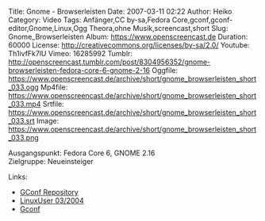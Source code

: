 Title: Gnome - Browserleisten
Date: 2007-03-11 02:22
Author: Heiko
Category: Video
Tags: Anfänger,CC by-sa,Fedora Core,gconf,gconf-editor,Gnome,Linux,Ogg Theora,ohne Musik,screencast,short
Slug: Gnome_Browserleisten
Album: https://www.openscreencast.de
Duration: 60000
License: http://creativecommons.org/licenses/by-sa/2.0/
Youtube: Th1ivfFk7lU
Vimeo: 16285992
Tumblr: http://openscreencast.tumblr.com/post/8304956352/gnome-browserleisten-fedora-core-6-gnome-2-16
Oggfile: https://www.openscreencast.de/archive/short/gnome_browserleisten_short_033.ogg
Mp4file: https://www.openscreencast.de/archive/short/gnome_browserleisten_short_033.mp4
Srtfile: https://www.openscreencast.de/archive/short/gnome_browserleisten_short_033.srt
Image: https://www.openscreencast.de/archive/short/gnome_browserleisten_short_033.png

Ausgangspunkt: Fedora Core 6, GNOME 2.16  
Zielgruppe: Neueinsteiger  

Links:

  * [GConf Repository](http://www.gnome.org/learn/admin-guide/latest/gconf-24.html)
  * [LinuxUser 03/2004](http://www.linux-user.de/ausgabe/2004/03/028-gconf/index.html)
  * [Gconf](http://en.wikipedia.org/wiki/Gconf)


